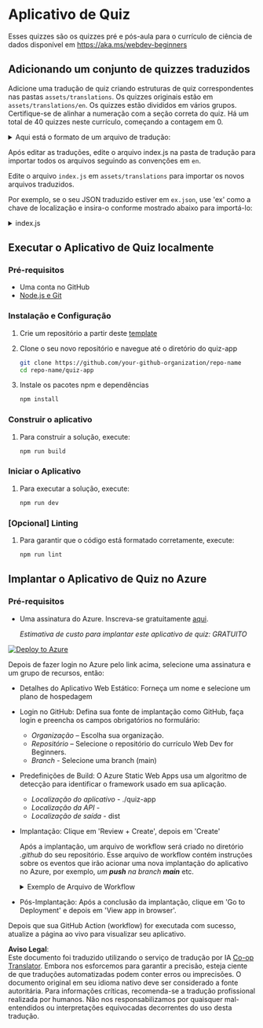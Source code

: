 <!--
CO_OP_TRANSLATOR_METADATA:
{
  "original_hash": "5301875c55bb305e6046bed3a4fd06d2",
  "translation_date": "2025-08-26T01:13:25+00:00",
  "source_file": "quiz-app/README.md",
  "language_code": "br"
}
-->
# Aplicativo de Quiz

Esses quizzes são os quizzes pré e pós-aula para o currículo de ciência de dados disponível em https://aka.ms/webdev-beginners

## Adicionando um conjunto de quizzes traduzidos

Adicione uma tradução de quiz criando estruturas de quiz correspondentes nas pastas `assets/translations`. Os quizzes originais estão em `assets/translations/en`. Os quizzes estão divididos em vários grupos. Certifique-se de alinhar a numeração com a seção correta do quiz. Há um total de 40 quizzes neste currículo, começando a contagem em 0.

  
<details>
<summary>Aqui está o formato de um arquivo de tradução:</summary>

```
[
    {
        "title": "A title",
        "complete": "A complete button title",
        "error": "An error message upon selecting the wrong answer",
        "quizzes": [
            {
                "id": 1,
                "title": "Title",
                "quiz": [
                    {
                        "questionText": "The question asked",
                        "answerOptions": [
                            {
                                "answerText": "Option 1 title",
                                "isCorrect": true
                            },
                            {
                                "answerText": "Option 2 title",
                                "isCorrect": false
                            }
                        ]
                    }
                ]
            }
        ]
    }
]
```
</details>

Após editar as traduções, edite o arquivo index.js na pasta de tradução para importar todos os arquivos seguindo as convenções em `en`.

Edite o arquivo `index.js` em `assets/translations` para importar os novos arquivos traduzidos. 

Por exemplo, se o seu JSON traduzido estiver em `ex.json`, use 'ex' como a chave de localização e insira-o conforme mostrado abaixo para importá-lo:

<details>
<summary>index.js</summary>

```
import ex from "./ex.json";

// if 'ex' is localization key then enter it like so in `messages` to expose it 

const messages = {
  ex: ex[0],
};

export default messages;
```

</details>

## Executar o Aplicativo de Quiz localmente

### Pré-requisitos

- Uma conta no GitHub
- [Node.js e Git](https://nodejs.org/)

### Instalação e Configuração

1. Crie um repositório a partir deste [template](https://github.com/new?template_name=Web-Dev-For-Beginners&template_owner=microsoft) 

1. Clone o seu novo repositório e navegue até o diretório do quiz-app

   ```bash
   git clone https://github.com/your-github-organization/repo-name
   cd repo-name/quiz-app
   ```

1. Instale os pacotes npm e dependências

   ```bash
   npm install
   ```

### Construir o aplicativo

1. Para construir a solução, execute:

   ```bash
   npm run build
   ```

### Iniciar o Aplicativo

1. Para executar a solução, execute:

    ```bash
    npm run dev
    ```

### [Opcional] Linting

1. Para garantir que o código está formatado corretamente, execute:

    ```bash
    npm run lint
    ```

## Implantar o Aplicativo de Quiz no Azure 

### Pré-requisitos
- Uma assinatura do Azure. Inscreva-se gratuitamente [aqui](https://aka.ms/azure-free).

    _Estimativa de custo para implantar este aplicativo de quiz: GRATUITO_

[![Deploy to Azure](https://aka.ms/deploytoazurebutton)](https://portal.azure.com/#create/Microsoft.StaticApp)

Depois de fazer login no Azure pelo link acima, selecione uma assinatura e um grupo de recursos, então:

- Detalhes do Aplicativo Web Estático: Forneça um nome e selecione um plano de hospedagem
- Login no GitHub: Defina sua fonte de implantação como GitHub, faça login e preencha os campos obrigatórios no formulário:
    - *Organização* – Escolha sua organização.
    - *Repositório* – Selecione o repositório do currículo Web Dev for Beginners. 
    - *Branch* - Selecione uma branch (main) 
- Predefinições de Build: O Azure Static Web Apps usa um algoritmo de detecção para identificar o framework usado em sua aplicação. 
    - *Localização do aplicativo* - ./quiz-app
    - *Localização da API* -
    - *Localização de saída* - dist
- Implantação: Clique em 'Review + Create', depois em 'Create'

    Após a implantação, um arquivo de workflow será criado no diretório *.github* do seu repositório. Esse arquivo de workflow contém instruções sobre os eventos que irão acionar uma nova implantação do aplicativo no Azure, por exemplo, _um **push** na branch **main**_ etc.

    <details>
    <summary>Exemplo de Arquivo de Workflow</summary>
    Aqui está um exemplo de como o arquivo de workflow do GitHub Actions pode ser:

    name: Azure Static Web Apps CI/CD

    ```
    on:
    push:
        branches:
        - main
    pull_request:
        types: [opened, synchronize, reopened, closed]
        branches:
        - main

    jobs:
    build_and_deploy_job:
        runs-on: ubuntu-latest
        name: Build and Deploy Job
        steps:
        - uses: actions/checkout@v2
        - name: Build And Deploy
            id: builddeploy
            uses: Azure/static-web-apps-deploy@v1
            with:
            azure_static_web_apps_api_token: ${{ secrets.AZURE_STATIC_WEB_APPS_API_TOKEN }}
            repo_token: ${{ secrets.GITHUB_TOKEN }}
            action: "upload"
            app_location: "quiz-app" # App source code path
            api_location: ""API source code path optional
            output_location: "dist" #Built app content directory - optional
    ```

    </details>

- Pós-Implantação: Após a conclusão da implantação, clique em 'Go to Deployment' e depois em 'View app in browser'.

Depois que sua GitHub Action (workflow) for executada com sucesso, atualize a página ao vivo para visualizar seu aplicativo.

**Aviso Legal**:  
Este documento foi traduzido utilizando o serviço de tradução por IA [Co-op Translator](https://github.com/Azure/co-op-translator). Embora nos esforcemos para garantir a precisão, esteja ciente de que traduções automatizadas podem conter erros ou imprecisões. O documento original em seu idioma nativo deve ser considerado a fonte autoritária. Para informações críticas, recomenda-se a tradução profissional realizada por humanos. Não nos responsabilizamos por quaisquer mal-entendidos ou interpretações equivocadas decorrentes do uso desta tradução.